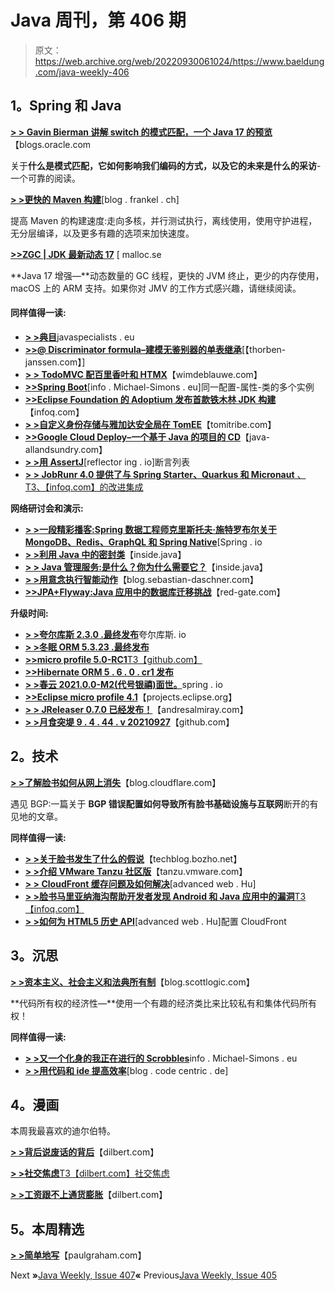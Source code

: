 # Java 周刊，第 406 期

> 原文：<https://web.archive.org/web/20220930061024/https://www.baeldung.com/java-weekly-406>

## **1。Spring 和 Java**

[**> > Gavin Bierman 讲解 switch 的模式匹配，一个 Java 17 的预览**](https://web.archive.org/web/20220523140643/https://blogs.oracle.com/javamagazine/post/java-pattern-matching-switch-preview)【blogs.oracle.com

关于**什么是模式匹配，它如何影响我们编码的方式，以及它的未来是什么的采访**-一个可靠的阅读。

[**> >更快的 Maven 构建**](https://web.archive.org/web/20220523140643/https://blog.frankel.ch/faster-maven-builds/1/)[blog . frankel . ch]

提高 Maven 的构建速度:走向多核，并行测试执行，离线使用，使用守护进程，无分层编译，以及更多有趣的选项来加快速度。

[**>>ZGC | JDK 最新动态 17**](https://web.archive.org/web/20220523140643/https://malloc.se/blog/zgc-jdk17) [ malloc.se

**Java 17 增强—**动态数量的 GC 线程，更快的 JVM 终止，更少的内存使用，macOS 上的 ARM 支持。如果你对 JMV 的工作方式感兴趣，请继续阅读。

#### **同样值得一读:**

*   [**> >典目**](https://web.archive.org/web/20220523140643/https://www.javaspecialists.eu/archive/Issue293-Canonical-Orders.html)javaspecialists . eu
*   [**>>@ Discriminator formula–建模无鉴别器的单表继承**](https://web.archive.org/web/20220523140643/https://thorben-janssen.com/discriminatorformular/)[【thorben-janssen.com】]
*   [**> > TodoMVC 配百里香叶和 HTMX**](https://web.archive.org/web/20220523140643/https://www.wimdeblauwe.com/blog/2021/10/04/todomvc-with-thymeleaf-and-htmx/)【wimdeblauwe.com】
*   [**>>Spring Boot**](https://web.archive.org/web/20220523140643/https://info.michael-simons.eu/2021/09/29/multiple-instances-of-configuration-properties-in-spring-boot/)[info . Michael-Simons . eu]同一配置-属性-类的多个实例
*   [**>>Eclipse Foundation 的 Adoptium 发布首款铁木林 JDK 构建**](https://web.archive.org/web/20220523140643/https://www.infoq.com/news/2021/10/adoptium-releases-temurin-jdk/)【infoq.com】
*   [**> >自定义身份存储与雅加达安全局在 TomEE**](https://web.archive.org/web/20220523140643/https://www.tomitribe.com/blog/custom-identity-store-with-jakarta-security-in-tomee/)【tomitribe.com】
*   [**>>Google Cloud Deploy–一个基于 Java 的项目的 CD**](https://web.archive.org/web/20220523140643/http://www.java-allandsundry.com/2021/09/google-cloud-deploy-cd-for-java-based.html)【java-allandsundry.com】
*   [**> >用 AssertJ**](https://web.archive.org/web/20220523140643/https://reflectoring.io/assertj-lists/)[reflector ing . io]断言列表
*   [**> > JobRunr 4.0 提供了与 Spring Starter、Quarkus 和 Micronaut** 、T3、【infoq.com】的改进集成](https://web.archive.org/web/20220523140643/https://www.infoq.com/news/2021/09/jobrunr-4-released/)

**网络研讨会和演示:**

*   [**> >一段精彩播客:Spring 数据工程师克里斯托夫·施特罗布尔关于 MongoDB、Redis、GraphQL 和 Spring Native**](https://web.archive.org/web/20220523140643/https://spring.io/blog/2021/09/30/a-bootiful-podcast-spring-data-engineer-christoph-strobl-on-mongodb-redis-graphql-and-spring-native)[Spring . io
*   [**> >利用 Java 中的密封类**](https://web.archive.org/web/20220523140643/https://inside.java/2021/09/29/sealed-classes/)【inside.java】
*   [**> > Java 管理服务:是什么？你为什么需要它？**](https://web.archive.org/web/20220523140643/https://inside.java/2021/10/06/devlive-jms/)【inside.java】
*   [**> >用意念执行智能动作**](https://web.archive.org/web/20220523140643/https://blog.sebastian-daschner.com/entries/intellij-actions-ideavim)【blog.sebastian-daschner.com】
*   [**>>JPA+Flyway:Java 应用中的数据库迁移挑战**](https://web.archive.org/web/20220523140643/https://www.red-gate.com/hub/events/jpa-flyway-database-migration-challenges-in-java-apps-3)【red-gate.com】

**升级时间:**

*   [**> >夸尔库斯 2.3.0 .最终发布**](https://web.archive.org/web/20220523140643/https://quarkus.io/blog/quarkus-2-3-0-final-released/)夸尔库斯. io
*   [**> >冬眠 ORM 5.3.23 .最终发布**](https://web.archive.org/web/20220523140643/https://in.relation.to/2021/09/29/hibernate-orm-5323-final-out/)
*   [**>>micro profile 5.0-RC1**T3【github.com】](https://web.archive.org/web/20220523140643/https://github.com/eclipse/microprofile/releases)
*   [**>>Hibernate ORM 5 . 6 . 0 . cr1 发布**](https://web.archive.org/web/20220523140643/https://in.relation.to/2021/09/29/hibernate-orm-560-CR1-release/)
*   [**> >春云 2021.0.0-M2(代号银禧)面世。**](https://web.archive.org/web/20220523140643/https://spring.io/blog/2021/10/04/spring-cloud-2021-0-0-m2-codename-jubilee-is-available)spring . io
*   [**>>Eclipse micro profile 4.1**](https://web.archive.org/web/20220523140643/https://github.com/eclipse/microprofile/releases)【projects.eclipse.org】
*   [**> > JReleaser 0.7.0 已经发布！**](https://web.archive.org/web/20220523140643/https://andresalmiray.com/jreleaser-0-7-0-has-been-released/)【andresalmiray.com】
*   [**> >月食突堤 9 . 4 . 44 . v 20210927**](https://web.archive.org/web/20220523140643/https://github.com/eclipse/jetty.project/releases)【github.com】

## **2。技术**

[**> >了解脸书如何从网上消失**](https://web.archive.org/web/20220523140643/https://blog.cloudflare.com/october-2021-facebook-outage/)【blog.cloudflare.com】

遇见 BGP:一篇关于 **BGP 错误配置如何导致所有脸书基础设施与互联网**断开的有见地的文章。

**同样值得一读:**

*   [**> >关于脸书发生了什么的假说**](https://web.archive.org/web/20220523140643/https://techblog.bozho.net/hypotheses-about-what-happened-to-facebook/)【techblog.bozho.net】
*   [**> >介绍 VMware Tanzu 社区版**](https://web.archive.org/web/20220523140643/https://tanzu.vmware.com/content/blog/vmware-tanzu-community-edition-announcement)【tanzu.vmware.com】
*   [**> > CloudFront 缓存问题及如何解决**](https://web.archive.org/web/20220523140643/https://advancedweb.hu/cloudfront-cache-problems-and-how-to-solve-them/)[advanced web . Hu]
*   [**> >脸书马里亚纳海沟帮助开发者发现 Android 和 Java 应用中的漏洞**T3【infoq.com】](https://web.archive.org/web/20220523140643/https://www.infoq.com/news/2021/10/Facebook-mariana-trench/)
*   [**> >如何为 HTML5 历史 API**](https://web.archive.org/web/20220523140643/https://advancedweb.hu/how-to-configure-cloudfront-for-the-html5-history-api/)[advanced web . Hu]配置 CloudFront

## **3。沉思**

[**> >资本主义、社会主义和法典所有制**](https://web.archive.org/web/20220523140643/https://blog.scottlogic.com/2021/09/30/Collective-Code-Ownership.html)【blog.scottlogic.com】

**代码所有权的经济性—**使用一个有趣的经济类比来比较私有和集体代码所有权！

**同样值得一读:**

*   [**> >又一个化身的我正在进行的 Scrobbles**](https://web.archive.org/web/20220523140643/https://info.michael-simons.eu/2021/10/03/yet-another-incarnation-of-my-ongoing-scrobbles/)info . Michael-Simons . eu
*   [**> >用代码和 ide 提高效率**](https://web.archive.org/web/20220523140643/https://blog.codecentric.de/en/2021/10/getting-efficient-with-code-and-development-environments/)[blog . code centric . de]

## **4。漫画**

本周我最喜欢的迪尔伯特。

[**> >背后说废话的背后**](https://web.archive.org/web/20220523140643/https://dilbert.com/strip/2021-10-06)【dilbert.com】

[**> >社交焦虑**T3【dilbert.com】社交焦虑](https://web.archive.org/web/20220523140643/https://dilbert.com/strip/2021-09-28)

[**> >工资跟不上通货膨胀**](https://web.archive.org/web/20220523140643/https://dilbert.com/strip/2021-10-05)【dilbert.com】

## **5。本周精选**

**[> >简单地写](https://web.archive.org/web/20220523140643/http://www.paulgraham.com/simply.html)**【paulgraham.com】

Next **»**[Java Weekly, Issue 407](/web/20220523140643/https://www.baeldung.com/java-weekly-407)**«** Previous[Java Weekly, Issue 405](/web/20220523140643/https://www.baeldung.com/java-weekly-405)